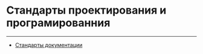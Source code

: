 # Стандарты проектирования и програмированния #

---

* [Стандарты документации](document_standart/main.md)
